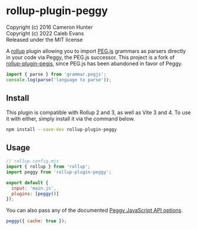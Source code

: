 # rollup-plugin-peggy

Copyright (c) 2016 Cameron Hunter  
Copyright (c) 2022 Caleb Evans  
Released under the MIT license

A [rollup](http://rollupjs.org) plugin allowing you to import [PEG.js](http://peggy.org) grammars as parsers directly in your code via Peggy, the PEG.js successor. This project is a fork of [rollup-plugin-pegjs](https://github.com/cameronhunter/rollup-plugin-pegjs), since PEG.js has been abandoned in favor of Peggy.

```js
import { parse } from 'grammar.pegjs';
console.log(parse('language to parse'));
```

## Install

This plugin is compatible with Rollup 2 and 3, as well as Vite 3 and 4. To use
it with either, simply install it via the command below.

```sh
npm install --save-dev rollup-plugin-peggy
```

## Usage

```js
// rollup.config.mjs
import { rollup } from 'rollup';
import peggy from 'rollup-plugin-peggy';

export default {
  input: 'main.js',
  plugins: [peggy()]
});
```

You can also pass any of the documented [Peggy JavaScript API options][docs].

[docs]: https://peggyjs.org/documentation.html#generating-a-parser-javascript-api

```js
peggy({ cache: true });
```
